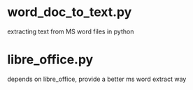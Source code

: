 # word_doc_to_text.py
extracting text from MS word files in python


# libre_office.py
depends on libre_office, provide a better ms word extract way
